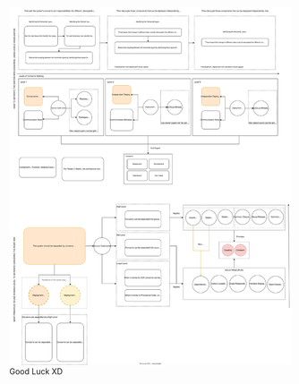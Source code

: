 <div style="text-align: left;">
    <img class="post-img" src="images/clean-architecture-soc-roadmap/roadmap.svg" alt="">
    Good Luck XD
</div>